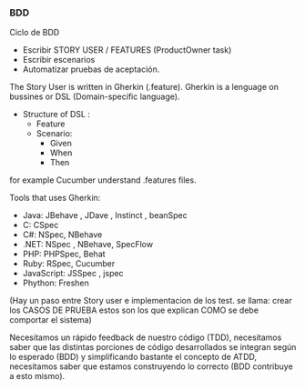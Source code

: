 ### BDD

Ciclo de BDD
+ Escribir STORY USER / FEATURES   (ProductOwner task)
+ Escribir escenarios
+ Automatizar pruebas de aceptación.


The Story User is written in Gherkin (.feature). Gherkin is a lenguage on bussines or DSL (Domain-specific language).

+ Structure of DSL :
  + Feature
  + Scenario:
    + Given
    + When
    + Then

for example Cucumber understand .features files.


Tools that uses Gherkin:
+ Java: 	JBehave , JDave , Instinct , beanSpec
+ C:	CSpec
+ C#:	NSpec, NBehave
+ .NET:	NSpec , NBehave, SpecFlow
+ PHP:	PHPSpec, Behat
+ Ruby:	RSpec, Cucumber
+ JavaScript:	JSSpec , jspec
+ Phython:	Freshen


(Hay un paso entre Story user e implementacion de los test. se llama: crear los CASOS DE PRUEBA estos son los que explican COMO se debe comportar el sistema)

Necesitamos un rápido feedback de nuestro código (TDD), necesitamos saber que las distintas porciones de código desarrollados se integran según lo esperado (BDD) y simplificando bastante el concepto de ATDD, necesitamos saber que estamos construyendo lo correcto (BDD contribuye a esto mismo).
